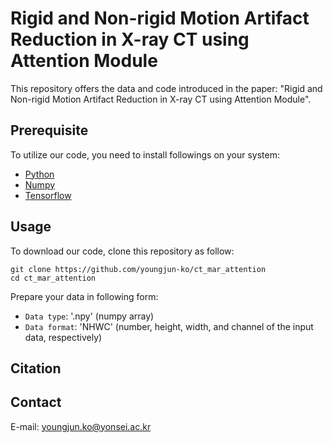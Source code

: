 # Rigid and Non-rigid Motion Artifact Reduction in X-ray CT using Attention Module
This repository offers the data and code introduced in the paper:
"Rigid and Non-rigid Motion Artifact Reduction in X-ray CT using Attention Module".

## Prerequisite
To utilize our code, you need to install followings on your system:
* [Python](https://www.python.org/)
* [Numpy](https://numpy.org/)
* [Tensorflow](https://www.tensorflow.org/) 

## Usage
To download our code, clone this repository as follow:
```
git clone https://github.com/youngjun-ko/ct_mar_attention
cd ct_mar_attention
```

Prepare your data in following form:
* ```Data type```: '.npy' (numpy array)
* ```Data format```: 'NHWC' (number, height, width, and channel of the input data, respectively)

## Citation


## Contact
E-mail: youngjun.ko@yonsei.ac.kr
